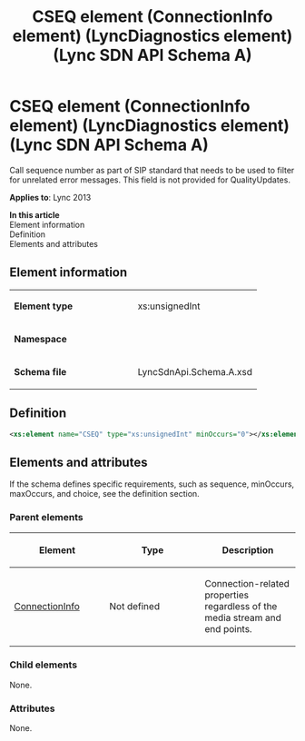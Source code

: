 ﻿---
title: CSEQ element (ConnectionInfo element) (LyncDiagnostics element) (Lync SDN API Schema A)
TOCTitle: CSEQ element
ms:assetid: 41e3904b-243b-5d13-ed31-ff6d0f2821f2
ms:mtpsurl: https://msdn.microsoft.com/en-us/library/Dn455014(v=office.15)
ms:contentKeyID: 57260892
ms.date: 07/24/2014
mtps_version: v=office.15
dev_langs:
- xml
---

# CSEQ element (ConnectionInfo element) (LyncDiagnostics element) (Lync SDN API Schema A)

Call sequence number as part of SIP standard that needs to be used to filter for unrelated error messages. This field is not provided for QualityUpdates.


**Applies to**: Lync 2013

**In this article**  
Element information  
Definition  
Elements and attributes  

## Element information

<table>
<colgroup>
<col style="width: 50%" />
<col style="width: 50%" />
</colgroup>
<tbody>
<tr class="odd">
<td><p><strong>Element type</strong></p></td>
<td><p>xs:unsignedInt</p></td>
</tr>
<tr class="even">
<td><p><strong>Namespace</strong></p></td>
<td><p></p></td>
</tr>
<tr class="odd">
<td><p><strong>Schema file</strong></p></td>
<td><p>LyncSdnApi.Schema.A.xsd</p></td>
</tr>
</tbody>
</table>


## Definition

``` xml
<xs:element name="CSEQ" type="xs:unsignedInt" minOccurs="0"></xs:element>
```

## Elements and attributes

If the schema defines specific requirements, such as sequence, minOccurs, maxOccurs, and choice, see the definition section.

### Parent elements

<table>
<colgroup>
<col style="width: 33%" />
<col style="width: 33%" />
<col style="width: 33%" />
</colgroup>
<thead>
<tr class="header">
<th><p>Element</p></th>
<th><p>Type</p></th>
<th><p>Description</p></th>
</tr>
</thead>
<tbody>
<tr class="odd">
<td><p><a href="connectioninfo-element-lyncdiagnostics-element-lync-sdn-api-schema-a.md">ConnectionInfo</a></p></td>
<td><p>Not defined</p></td>
<td><p>Connection-related properties regardless of the media stream and end points.</p></td>
</tr>
</tbody>
</table>


### Child elements

None.

### Attributes

None.

